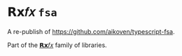 # 𝗥𝘅𝑓𝑥 `fsa`

A re-publish of https://github.com/aikoven/typescript-fsa.

Part of the [𝗥𝘅𝑓𝑥](https://github.com/deanrad/rxfx) family of libraries.